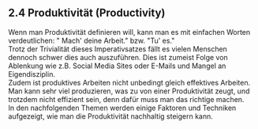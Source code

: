 ## 2.4 Produktivität \(Productivity\)

Wenn man Produktivität definieren will, kann man es mit einfachen Worten verdeutlichen: " Mach' deine Arbeit." bzw. "Tu' es."  
Trotz der Trivialität dieses Imperativsatzes fällt es vielen Menschen dennoch schwer dies auch auszuführen. Dies ist zumeist Folge von Ablenkung wie z.B. Social Media Sites oder E-Mails und Mangel an Eigendisziplin.   
Zudem ist produktives Arbeiten nicht unbedingt gleich effektives Arbeiten. Man kann sehr viel produzieren, was zu von einer Produktivität zeugt, und trotzdem nicht effizient sein, denn dafür muss man das richtige machen.  
In den nachfolgenden Themen werden einige Faktoren und Techniken aufgezeigt, wie man die Produktivität nachhaltig steigern kann.

